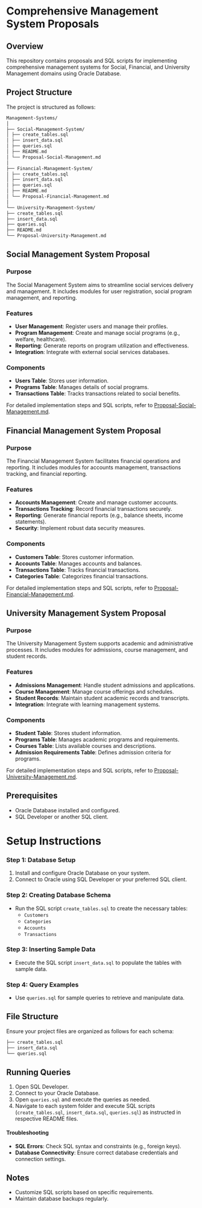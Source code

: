 # Comprehensive Management System Proposals

## Overview

This repository contains proposals and SQL scripts for implementing comprehensive management systems for Social, Financial, and University Management domains using Oracle Database.

## Project Structure

The project is structured as follows:

```bash
Management-Systems/
│
├── Social-Management-System/
│ ├── create_tables.sql
│ ├── insert_data.sql
│ ├── queries.sql
│ ├── README.md
│ └── Proposal-Social-Management.md
│
├── Financial-Management-System/
│ ├── create_tables.sql
│ ├── insert_data.sql
│ ├── queries.sql
│ ├── README.md
│ └── Proposal-Financial-Management.md
│
└── University-Management-System/
├── create_tables.sql
├── insert_data.sql
├── queries.sql
├── README.md
└── Proposal-University-Management.md
```

## Social Management System Proposal

### Purpose

The Social Management System aims to streamline social services delivery and management. It includes modules for user registration, social program management, and reporting.

### Features

- **User Management**: Register users and manage their profiles.
- **Program Management**: Create and manage social programs (e.g., welfare, healthcare).
- **Reporting**: Generate reports on program utilization and effectiveness.
- **Integration**: Integrate with external social services databases.

### Components

- **Users Table**: Stores user information.
- **Programs Table**: Manages details of social programs.
- **Transactions Table**: Tracks transactions related to social benefits.

For detailed implementation steps and SQL scripts, refer to [Proposal-Social-Management.md](Social-Management-System/Proposal-Social-Management.md).

## Financial Management System Proposal

### Purpose

The Financial Management System facilitates financial operations and reporting. It includes modules for accounts management, transactions tracking, and financial reporting.

### Features

- **Accounts Management**: Create and manage customer accounts.
- **Transactions Tracking**: Record financial transactions securely.
- **Reporting**: Generate financial reports (e.g., balance sheets, income statements).
- **Security**: Implement robust data security measures.

### Components

- **Customers Table**: Stores customer information.
- **Accounts Table**: Manages accounts and balances.
- **Transactions Table**: Tracks financial transactions.
- **Categories Table**: Categorizes financial transactions.

For detailed implementation steps and SQL scripts, refer to [Proposal-Financial-Management.md](Financial-Management-System/Proposal-Financial-Management.md).

## University Management System Proposal

### Purpose

The University Management System supports academic and administrative processes. It includes modules for admissions, course management, and student records.

### Features

- **Admissions Management**: Handle student admissions and applications.
- **Course Management**: Manage course offerings and schedules.
- **Student Records**: Maintain student academic records and transcripts.
- **Integration**: Integrate with learning management systems.

### Components

- **Student Table**: Stores student information.
- **Programs Table**: Manages academic programs and requirements.
- **Courses Table**: Lists available courses and descriptions.
- **Admission Requirements Table**: Defines admission criteria for programs.

For detailed implementation steps and SQL scripts, refer to [Proposal-University-Management.md](University-Management-System/Proposal-University-Management.md).

## Prerequisites

- Oracle Database installed and configured.
- SQL Developer or another SQL client.

# Setup Instructions

### Step 1: Database Setup

1. Install and configure Oracle Database on your system.
2. Connect to Oracle using SQL Developer or your preferred SQL client.

### Step 2: Creating Database Schema

- Run the SQL script `create_tables.sql` to create the necessary tables:
  - `Customers`
  - `Categories`
  - `Accounts`
  - `Transactions`

### Step 3: Inserting Sample Data

- Execute the SQL script `insert_data.sql` to populate the tables with sample data.

### Step 4: Query Examples

- Use `queries.sql` for sample queries to retrieve and manipulate data.

## File Structure

Ensure your project files are organized as follows for each schema:
```bash
├── create_tables.sql
├── insert_data.sql
└── queries.sql
````

## Running Queries

1. Open SQL Developer.
2. Connect to your Oracle Database.
3. Open `queries.sql` and execute the queries as needed.
4. Navigate to each system folder and execute SQL scripts (`create_tables.sql`, `insert_data.sql`, `queries.sql`) as instructed in respective README files.

#### Troubleshooting

- **SQL Errors**: Check SQL syntax and constraints (e.g., foreign keys).
- **Database Connectivity**: Ensure correct database credentials and connection settings.

## Notes

- Customize SQL scripts based on specific requirements.
- Maintain database backups regularly.
